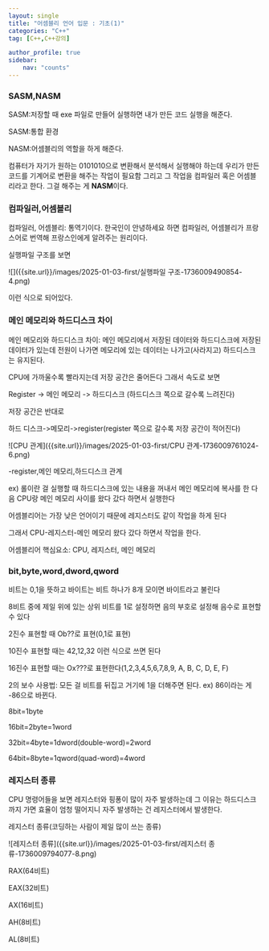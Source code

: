 ```yaml
---
layout: single
title: "어셈블리 언어 입문 : 기초(1)"
categories: "C++"
tag: [C++,C++강의]

author_profile: true
sidebar:
    nav: "counts"
---
```

### SASM,NASM

SASM:저장할 때 exe 파일로 만들어 실행하면 내가 만든 코드 실행을 해준다.

SASM:통합 환경

NASM:어셈블리의 역할을 하게 해준다.

컴퓨터가 자기가 원하는 0101010으로 변환해서 분석해서 실행해야 하는데 우리가 만든 코드를 기계어로 변환을 해주는 작업이 필요함 그리고 그 작업을 컴파일러 혹은 어셈블리라고 한다. 그걸 해주는 게 **NASM**이다.

### 컴파일러,어셈블리

컴파일러, 어셈블리: 통역기이다. 한국인이 안녕하세요 하면 컴파일러, 어셈블리가 프랑스어로 번역해 프랑스인에게 알려주는 원리이다.

실행파일 구조를 보면

![]({{site.url}}/images/2025-01-03-first/실행파일 구조-1736009490854-4.png)

이런 식으로 되어있다.

### 메인 메모리와 하드디스크 차이

메인 메모리와 하드디스크 차이: 메인 메모리에서 저장된 데이터와 하드디스크에 저장된 데이터가 있는데 전원이 나가면 메모리에 있는 데이터는 나가고(사라지고) 하드디스크는 유지된다.



CPU에 가까울수록 빨라지는데 저장 공간은 줄어든다 그래서 속도로 보면 

Register -> 메인 메모리 -> 하드디스크 (하드디스크 쪽으로 갈수록 느려진다)

저장 공간은 반대로

하드 디스크->메모리->register(register 쪽으로 갈수록 저장 공간이 적어진다)

![CPU 관계]({{site.url}}/images/2025-01-03-first/CPU 관계-1736009761024-6.png)

-register,메인 메모리,하드디스크 관계



ex) 롤이란 걸 실행할 때 하드디스크에 있는 내용을 꺼내서 메인 메모리에 복사를 한 다음 CPU랑 메인 메모리 사이를 왔다 갔다 하면서 실행한다



어셈블리어는 가장 낮은 언어이기 때문에 레지스터도 같이 작업을 하게 된다

그래서 CPU-레지스터-메인 메모리 왔다 갔다 하면서 작업을 한다.



어셈블리어 핵심요소: CPU, 레지스터, 메인 메모리



### bit,byte,word,dword,qword

비트는 0,1을 뜻하고 바이트는 비트 하나가 8개 모이면 바이트라고 불린다

8비트 중에 제일 위에 있는 상위 비트를 1로 설정하면 음의 부호로 설정해 음수로 표현할 수 있다



2진수 표현할 때 Ob??로 표현(0,1로 표현)

10진수 표현할 때는 42,12,32 이런 식으로 쓰면 된다

16진수 표현할 때는 Ox???로 표현한다(1,2,3,4,5,6,7,8,9, A, B, C, D, E, F)

2의 보수 사용법: 모든 걸 비트를 뒤집고 거기에 1을 더해주면 된다. ex) 86이라는 게 -86으로 바뀐다.



8bit=1byte

16bit=2byte=1word

32bit=4byte=1dword(double-word)=2word

64bit=8byte=1qword(quad-word)=4word

### 레지스터 종류

CPU 명령어들을 보면 레지스터와 핑퐁이 많이 자주 발생하는데 그 이유는 하드디스크까지 가면 효율이 엄청 떨어지니 자주 발생하는 건 레지스터에서 발생한다.



레지스터 종류(코딩하는 사람이 제일 많이 쓰는 종류)

![레지스터 종류]({{site.url}}/images/2025-01-03-first/레지스터 종류-1736009794077-8.png)

RAX(64비트)

EAX(32비트)

AX(16비트)

AH(8비트)

AL(8비트)
